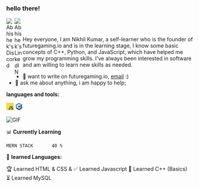 ### hello there!
<a href="https://discordapp.com/users/1170">
  <img align="left" alt="Abhishek's Discord" width="22px" src="https://raw.githubusercontent.com/peterthehan/peterthehan/master/assets/discord.svg" />
</a>
<a href="https://www.linkedin.com/in/nikhil-kumar-21b79a245/">
  <img align="left" alt="Abhishek's LinkedIN" width="22px" src="https://raw.githubusercontent.com/peterthehan/peterthehan/master/assets/linkedin.svg" />
</a>
<br />
<br />

Hey everyone, I am Nikhil Kumar, a self-learner who is the founder of futuregaming.io and is in the learning stage, I know some basic concepts of C++, Python, and JavaScript, which have helped me grow my programming skills. I've always been interested in software and am willing to learn new skills as needed. 

  
- 💼 want to write on futuregaming.io, [email](mailto:me.futuregaming@gmail.com) :)
- 💬 ask me about anything, i am happy to help;

**languages and tools:**  

<code><img height="20" src="https://raw.githubusercontent.com/github/explore/80688e429a7d4ef2fca1e82350fe8e3517d3494d/topics/javascript/javascript.png"></code>
<code><img height="20" src="https://raw.githubusercontent.com/github/explore/80688e429a7d4ef2fca1e82350fe8e3517d3494d/topics/cpp/cpp.png"></code>

 <img alt="GIF" src="https://github.com/abhisheknaiidu/abhisheknaiidu/blob/master/code.gif?raw=true" width="500" height="320" />
  
📊 **Currently Learning**
<!--START_SECTION:waka-->

```text
MERN STACK       40 %

```

<!--END_SECTION:waka-->


🚧 **learned Languages:**
<!-- TODO-IST:START -->
🏆  Learned HTML & CSS & 
✅  Learned Javascript
🌸  Learned C++ (Basics)              
⏳  Learned MySQL
<!-- TODO-IST:END -->





